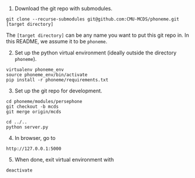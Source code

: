 1. Download the git repo with submodules.
```
git clone --recurse-submodules git@github.com:CMU-MCDS/phoneme.git [target directory]
```
The `[target directory]` can be any name you want to put this git repo in. In this README, we assume it to be `phoneme`.

2. Set up the python virtual environment (ideally outside the directory `phoneme`).
```
virtualenv phoneme_env
source phoneme_env/bin/activate
pip install -r phoneme/requirements.txt
```

3. Set up the git repo for development.
```
cd phoneme/modules/persephone
git checkout -b mcds
git merge origin/mcds

cd ../..
python server.py
```

4. In browser, go to
```
http://127.0.0.1:5000
```

5. When done, exit virtual environment with
```
deactivate
```
